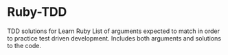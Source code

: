 # Ruby-TDD
TDD solutions for Learn Ruby
List of arguments expected to match in order to practice test driven development. Includes both arguments and solutions to the code.
